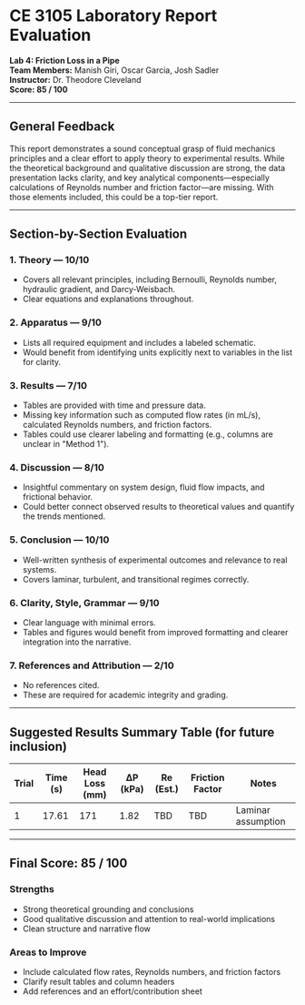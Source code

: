 
# CE 3105 Laboratory Report Evaluation  
**Lab 4: Friction Loss in a Pipe**  
**Team Members:** Manish Giri, Oscar Garcia, Josh Sadler  
**Instructor:** Dr. Theodore Cleveland  
**Score: 85 / 100**

---

## General Feedback

This report demonstrates a sound conceptual grasp of fluid mechanics principles and a clear effort to apply theory to experimental results. While the theoretical background and qualitative discussion are strong, the data presentation lacks clarity, and key analytical components—especially calculations of Reynolds number and friction factor—are missing. With those elements included, this could be a top-tier report.

---

## Section-by-Section Evaluation

### 1. **Theory** — **10/10**
- Covers all relevant principles, including Bernoulli, Reynolds number, hydraulic gradient, and Darcy-Weisbach.
- Clear equations and explanations throughout.

### 2. **Apparatus** — **9/10**
- Lists all required equipment and includes a labeled schematic.
- Would benefit from identifying units explicitly next to variables in the list for clarity.

### 3. **Results** — **7/10**
- Tables are provided with time and pressure data.
- Missing key information such as computed flow rates (in mL/s), calculated Reynolds numbers, and friction factors.
- Tables could use clearer labeling and formatting (e.g., columns are unclear in "Method 1").

### 4. **Discussion** — **8/10**
- Insightful commentary on system design, fluid flow impacts, and frictional behavior.
- Could better connect observed results to theoretical values and quantify the trends mentioned.

### 5. **Conclusion** — **10/10**
- Well-written synthesis of experimental outcomes and relevance to real systems.
- Covers laminar, turbulent, and transitional regimes correctly.

### 6. **Clarity, Style, Grammar** — **9/10**
- Clear language with minimal errors.
- Tables and figures would benefit from improved formatting and clearer integration into the narrative.

### 7. **References and Attribution** — **2/10**
-  No references cited.
- These are required for academic integrity and grading.

---

## Suggested Results Summary Table (for future inclusion)

| Trial | Time (s) | Head Loss (mm) | ΔP (kPa) | Re (Est.) | Friction Factor | Notes |
|-------|----------|----------------|----------|-----------|------------------|-------|
| 1     | 17.61    | 171            | 1.82     | TBD       | TBD              | Laminar assumption |

---

## Final Score: **85 / 100**

### **Strengths**
- Strong theoretical grounding and conclusions
- Good qualitative discussion and attention to real-world implications
- Clean structure and narrative flow

### **Areas to Improve**
- Include calculated flow rates, Reynolds numbers, and friction factors
- Clarify result tables and column headers
- Add references and an effort/contribution sheet


